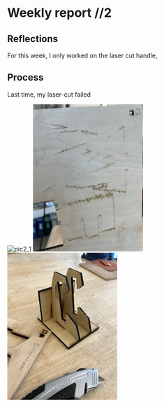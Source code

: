 # Weekly report //2

## Reflections

For this week, I only worked on the laser cut handle, 

## Process
Last time, my laser-cut failed

<img src="2_1.JPG" alt="pic2_1" width="50%">



<img src="2_2.JPG" alt="pic2_1" width="50%">




<img src="2_3.JPG" alt="pic2_1" width="50%">

